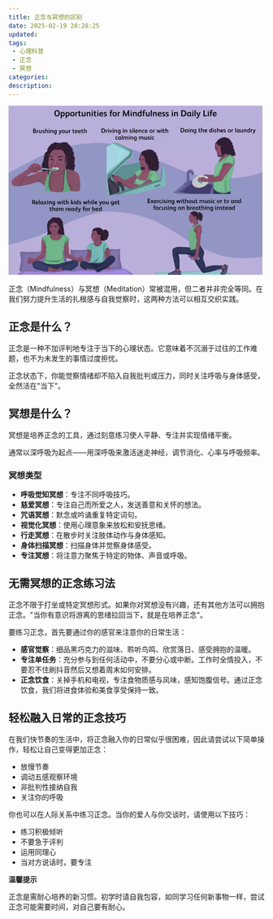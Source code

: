 ```yaml
---
title: 正念与冥想的区别
date: 2025-02-19 20:28:25
updated:
tags:
 - 心理科普
 - 正念
 - 冥想
categories:
description:
---
```

<img src="/images/正念与冥想的区别/mindfulness-meditation.webp" width="500" />

正念（Mindfulness）与冥想（Meditation）常被混用，但二者并非完全等同。在我们努力提升生活的扎根感与自我觉察时，这两种方法可以相互交织实践。

## 正念是什么？
  
正念是一种不加评判地专注于当下的心理状态。它意味着不沉溺于过往的工作难题，也不为未发生的事情过度担忧。

正念状态下，你能觉察情绪却不陷入自我批判或压力，同时关注呼吸与身体感受，全然活在"当下"。

## 冥想是什么？ 

冥想是培养正念的工具，通过刻意练习使人平静、专注并实现情绪平衡。

通常以深呼吸为起点——用深呼吸来激活迷走神经，调节消化、心率与呼吸频率。

### 冥想类型  

- **呼吸觉知冥想**：专注不同呼吸技巧。
- **慈爱冥想**：专注自己而所爱之人，发送善意和关怀的想法。  
- **咒语冥想**：默念或吟诵重复特定词句。  
- **视觉化冥想**：使用心理意象来放松和安抚思绪。
- **行走冥想**：在散步时关注肢体动作与身体感知。 
- **身体扫描冥想**：扫描身体并觉察身体感受。 
- **专注冥想**：将注意力聚焦于特定的物体、声音或呼吸。

## 无需冥想的正念练习法

正念不限于打坐或特定冥想形式。如果你对冥想没有兴趣，还有其他方法可以拥抱正念。"当你有意识将游离的思绪拉回当下，就是在培养正念"。  

要练习正念，首先要通过你的感官来注意你的日常生活：

- **感官觉察**：细品黑巧克力的滋味、聆听鸟鸣、欣赏落日、感受拥抱的温暖。  
- **专注单任务**：充分参与到任何活动中，不要分心或中断。工作时全情投入，不要忍不住刷抖音然后又想着周末如何安排。  
- **正念饮食**：关掉手机和电视，专注食物质感与风味，感知饱腹信号。通过正念饮食，我们将进食体验和美食享受保持一致。 


## 轻松融入日常的正念技巧

在我们快节奏的生活中，将正念融入你的日常似乎很困难，因此请尝试以下简单操作，轻松让自己变得更加正念：

 - 放慢节奏  
 - 调动五感观察环境  
 - 非批判性接纳自我  
 - 关注你的呼吸  

你也可以在人际关系中练习正念。当你的爱人与你交谈时，请使用以下技巧：

 - 练习积极倾听
 - 不要急于评判
 - 运用同理心
 - 当对方说话时，要专注

**温馨提示**

正念是需耐心培养的新习惯。初学时请自我包容，如同学习任何新事物一样，尝试正念可能需要时间，对自己要有耐心。